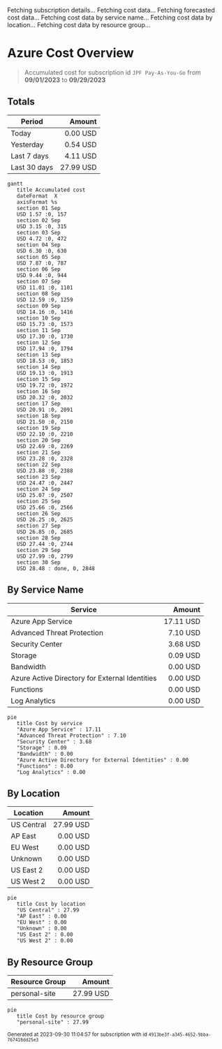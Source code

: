 Fetching subscription details...
Fetching cost data...
Fetching forecasted cost data...
Fetching cost data by service name...
Fetching cost data by location...
Fetching cost data by resource group...
# Azure Cost Overview

> Accumulated cost for subscription id `JPF Pay-As-You-Go` from **09/01/2023** to **09/29/2023**

## Totals

|Period|Amount|
|---|---:|
|Today|0.00 USD|
|Yesterday|0.54 USD|
|Last 7 days|4.11 USD|
|Last 30 days|27.99 USD|

```mermaid
gantt
   title Accumulated cost
   dateFormat  X
   axisFormat %s
   section 01 Sep
   USD 1.57 :0, 157
   section 02 Sep
   USD 3.15 :0, 315
   section 03 Sep
   USD 4.72 :0, 472
   section 04 Sep
   USD 6.30 :0, 630
   section 05 Sep
   USD 7.87 :0, 787
   section 06 Sep
   USD 9.44 :0, 944
   section 07 Sep
   USD 11.01 :0, 1101
   section 08 Sep
   USD 12.59 :0, 1259
   section 09 Sep
   USD 14.16 :0, 1416
   section 10 Sep
   USD 15.73 :0, 1573
   section 11 Sep
   USD 17.30 :0, 1730
   section 12 Sep
   USD 17.94 :0, 1794
   section 13 Sep
   USD 18.53 :0, 1853
   section 14 Sep
   USD 19.13 :0, 1913
   section 15 Sep
   USD 19.72 :0, 1972
   section 16 Sep
   USD 20.32 :0, 2032
   section 17 Sep
   USD 20.91 :0, 2091
   section 18 Sep
   USD 21.50 :0, 2150
   section 19 Sep
   USD 22.10 :0, 2210
   section 20 Sep
   USD 22.69 :0, 2269
   section 21 Sep
   USD 23.28 :0, 2328
   section 22 Sep
   USD 23.88 :0, 2388
   section 23 Sep
   USD 24.47 :0, 2447
   section 24 Sep
   USD 25.07 :0, 2507
   section 25 Sep
   USD 25.66 :0, 2566
   section 26 Sep
   USD 26.25 :0, 2625
   section 27 Sep
   USD 26.85 :0, 2685
   section 28 Sep
   USD 27.44 :0, 2744
   section 29 Sep
   USD 27.99 :0, 2799
   section 30 Sep
   USD 28.48 : done, 0, 2848
```

## By Service Name

|Service|Amount|
|---|---:|
|Azure App Service|17.11 USD|
|Advanced Threat Protection|7.10 USD|
|Security Center|3.68 USD|
|Storage|0.09 USD|
|Bandwidth|0.00 USD|
|Azure Active Directory for External Identities|0.00 USD|
|Functions|0.00 USD|
|Log Analytics|0.00 USD|

```mermaid
pie
   title Cost by service
   "Azure App Service" : 17.11
   "Advanced Threat Protection" : 7.10
   "Security Center" : 3.68
   "Storage" : 0.09
   "Bandwidth" : 0.00
   "Azure Active Directory for External Identities" : 0.00
   "Functions" : 0.00
   "Log Analytics" : 0.00
```

## By Location

|Location|Amount|
|---|---:|
|US Central|27.99 USD|
|AP East|0.00 USD|
|EU West|0.00 USD|
|Unknown|0.00 USD|
|US East 2|0.00 USD|
|US West 2|0.00 USD|

```mermaid
pie
   title Cost by location
   "US Central" : 27.99
   "AP East" : 0.00
   "EU West" : 0.00
   "Unknown" : 0.00
   "US East 2" : 0.00
   "US West 2" : 0.00
```

## By Resource Group

|Resource Group|Amount|
|---|---:|
|personal-site|27.99 USD|

```mermaid
pie
   title Cost by resource group
   "personal-site" : 27.99
```

<sup>Generated at 2023-09-30 11:04:57 for subscription with id `4913be3f-a345-4652-9bba-767418dd25e3`</sup>
